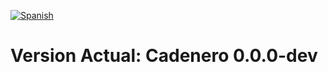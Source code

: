 [![Spanish](https://img.shields.io/badge/lang-es-green.svg)](https://github.com/FreireAlexander/Cadenero/blob/master/README.md)


# Version Actual: Cadenero 0.0.0-dev

